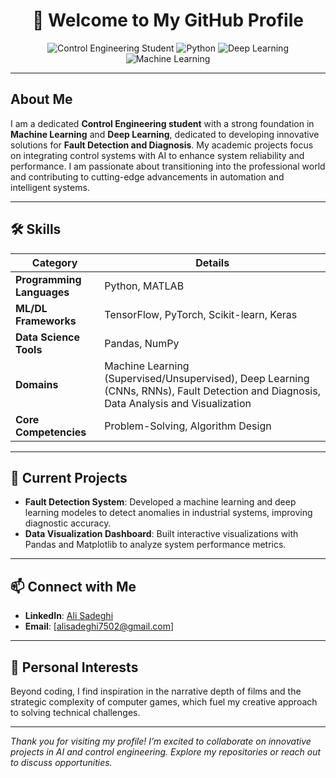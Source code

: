 <div align="center">
  <h1>👋 Welcome to My GitHub Profile</h1>
  <img src="https://img.shields.io/badge/Control%20Engineering-Student-blue?style=flat-square" alt="Control Engineering Student">
  <img src="https://img.shields.io/badge/Python-Developer-3776AB?style=flat-square&logo=python" alt="Python">
  <img src="https://img.shields.io/badge/Deep%20Learning-Enthusiast-FF6F00?style=flat-square" alt="Deep Learning">
  <img src="https://img.shields.io/badge/Machine%20Learning-Enthusiast-FF6F00?style=flat-square" alt="Machine Learning">
</div>

---

## About Me
I am a dedicated **Control Engineering student** with a strong foundation in **Machine Learning** and **Deep Learning**, dedicated to developing innovative solutions for **Fault Detection and Diagnosis**. My academic projects focus on integrating control systems with AI to enhance system reliability and performance. I am passionate about transitioning into the professional world and contributing to cutting-edge advancements in automation and intelligent systems.

---

## 🛠️ Skills

| **Category**               | **Details**                                                                 |
|----------------------------|-----------------------------------------------------------------------------|
| **Programming Languages**  | Python, MATLAB                                                              |
| **ML/DL Frameworks**       | TensorFlow, PyTorch, Scikit-learn, Keras                                    |
| **Data Science Tools**     | Pandas, NumPy                                                              |
| **Domains**                | Machine Learning (Supervised/Unsupervised), Deep Learning (CNNs, RNNs), Fault Detection and Diagnosis, Data Analysis and Visualization |
| **Core Competencies**      | Problem-Solving, Algorithm Design                                           |

---

## 🚀 Current Projects
- **Fault Detection System**: Developed a machine learning and deep learning modeles to detect anomalies in industrial systems, improving diagnostic accuracy.
- **Data Visualization Dashboard**: Built interactive visualizations with Pandas and Matplotlib to analyze system performance metrics.

---

## 📫 Connect with Me
- **LinkedIn**: [Ali Sadeghi](https://www.linkedin.com/in/alisadeghi7502/)
- **Email**: [alisadeghi7502@gmail.com]

---

## 🌟 Personal Interests
Beyond coding, I find inspiration in the narrative depth of films and the strategic complexity of computer games, which fuel my creative approach to solving technical challenges.

---

*Thank you for visiting my profile! I’m excited to collaborate on innovative projects in AI and control engineering. Explore my repositories or reach out to discuss opportunities.*
